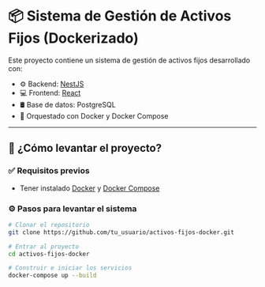 # 📦 Sistema de Gestión de Activos Fijos (Dockerizado)

Este proyecto contiene un sistema de gestión de activos fijos desarrollado con:

- ⚙️ Backend: [NestJS](https://nestjs.com/)
- 💻 Frontend: [React](https://reactjs.org/)
- 🛢️ Base de datos: PostgreSQL
- 🐳 Orquestado con Docker y Docker Compose

---

## 🚀 ¿Cómo levantar el proyecto?

### ✅ Requisitos previos

- Tener instalado [Docker](https://www.docker.com/) y [Docker Compose](https://docs.docker.com/compose/)

### ⚙️ Pasos para levantar el sistema

```bash
# Clonar el repositorio
git clone https://github.com/tu_usuario/activos-fijos-docker.git

# Entrar al proyecto
cd activos-fijos-docker

# Construir e iniciar los servicios
docker-compose up --build
